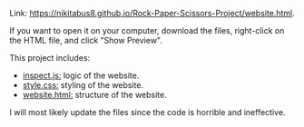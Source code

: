 Link: https://nikitabus8.github.io/Rock-Paper-Scissors-Project/website.html. 

If you want to open it on your computer, download the files, right-click on the HTML file, and click "Show Preview".

This project includes:
- <ins>inspect.js:</ins> logic of the website.
- <ins>style.css:</ins> styling of the website.
- <ins>website.html:</ins> structure of the website.

I will most likely update the files since the code is horrible and ineffective.

